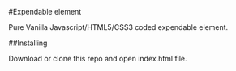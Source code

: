 #Expendable element

Pure Vanilla Javascript/HTML5/CSS3 coded expendable element. 

##Installing

Download or clone this repo and open index.html file. 